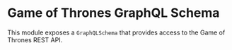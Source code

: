 Game of Thrones GraphQL Schema
====================

This module exposes a `GraphQLSchema` that provides access to the Game of Thrones REST API.
